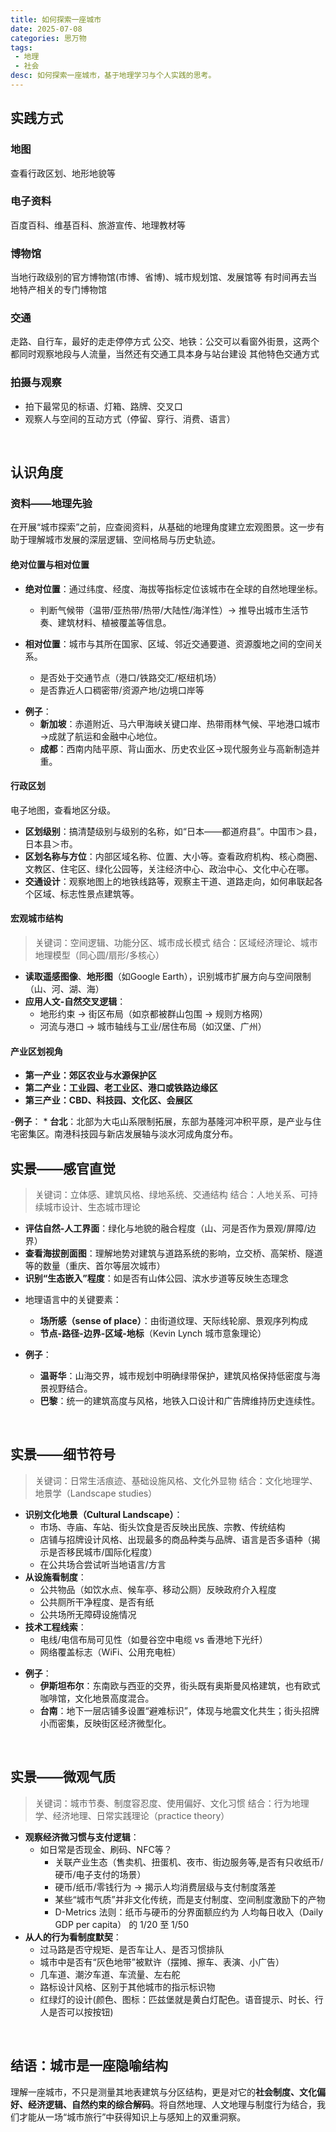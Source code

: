 ```yaml
---
title: 如何探索一座城市
date: 2025-07-08
categories: 思万物
tags:
 - 地理
 - 社会
desc: 如何探索一座城市，基于地理学习与个人实践的思考。
---
```


## 实践方式

### 地图
查看行政区划、地形地貌等


### 电子资料
百度百科、维基百科、旅游宣传、地理教材等

### 博物馆
当地行政级别的官方博物馆(市博、省博)、城市规划馆、发展馆等
有时间再去当地特产相关的专门博物馆

### 交通
走路、自行车，最好的走走停停方式
公交、地铁：公交可以看窗外街景，这两个都同时观察地段与人流量，当然还有交通工具本身与站台建设
其他特色交通方式

### 拍摄与观察
* 拍下最常见的标语、灯箱、路牌、交叉口
* 观察人与空间的互动方式（停留、穿行、消费、语言）

<br>




## 认识角度

### 资料——地理先验

在开展“城市探索”之前，应查阅资料，从基础的地理角度建立宏观图景。这一步有助于理解城市发展的深层逻辑、空间格局与历史轨迹。

#### 绝对位置与相对位置

* **绝对位置**：通过纬度、经度、海拔等指标定位该城市在全球的自然地理坐标。
  * 判断气候带（温带/亚热带/热带/大陆性/海洋性）→ 推导出城市生活节奏、建筑材料、植被覆盖等信息。

* **相对位置**：城市与其所在国家、区域、邻近交通要道、资源腹地之间的空间关系。
  * 是否处于交通节点（港口/铁路交汇/枢纽机场）
  * 是否靠近人口稠密带/资源产地/边境口岸等

-  **例子**：
    * **新加坡**：赤道附近、马六甲海峡关键口岸、热带雨林气候、平地港口城市→成就了航运和金融中心地位。
    * **成都**：西南内陆平原、背山面水、历史农业区→现代服务业与高新制造并重。


#### 行政区划

电子地图，查看地区分级。
* **区划级别**：搞清楚级别与级别的名称，如“日本——都道府县”。中国市＞县，日本县＞市。
* **区划名称与方位**：内部区域名称、位置、大小等。查看政府机构、核心商圈、文教区、住宅区、绿化公园等，关注经济中心、政治中心、文化中心在哪。
* **交通设计**：观察地图上的地铁线路等，观察主干道、道路走向，如何串联起各个区域、标志性景点建筑等。


#### 宏观城市结构

> 关键词：空间逻辑、功能分区、城市成长模式
> 结合：区域经济理论、城市地理模型（同心圆/扇形/多核心）

* **读取遥感图像**、**地形图**（如Google Earth），识别城市扩展方向与空间限制（山、河、湖、海）
* **应用人文-自然交叉逻辑**：
  * 地形约束 → 街区布局（如京都被群山包围 → 规则方格网）
  * 河流与港口 → 城市轴线与工业/居住布局（如汉堡、广州）

#### 产业区划视角
* **第一产业：郊区农业与水源保护区**
* **第二产业：工业园、老工业区、港口或铁路边缘区**
* **第三产业：CBD、科技园、文化区、会展区**


-**例子**：
    * **台北**：北部为大屯山系限制拓展，东部为基隆河冲积平原，是产业与住宅密集区。南港科技园与新店发展轴与淡水河成角度分布。


## 实景——感官直觉

> 关键词：立体感、建筑风格、绿地系统、交通结构
> 结合：人地关系、可持续城市设计、生态城市理论



* **评估自然-人工界面**：绿化与地貌的融合程度（山、河是否作为景观/屏障/边界）
* **查看海拔剖面图**：理解地势对建筑与道路系统的影响，立交桥、高架桥、隧道等的数量（重庆、首尔等层次城市）
* **识别“生态嵌入”程度**：如是否有山体公园、滨水步道等反映生态理念

- 地理语言中的关键要素：
    * **场所感（sense of place）**：由街道纹理、天际线轮廓、景观序列构成
    * **节点-路径-边界-区域-地标**（Kevin Lynch 城市意象理论）

- **例子**：
    * **温哥华**：山海交界，城市规划中明确绿带保护，建筑风格保持低密度与海景视野结合。  
    * **巴黎**：统一的建筑高度与风格，地铁入口设计和广告牌维持历史连续性。

<br>

## 实景——细节符号

> 关键词：日常生活痕迹、基础设施风格、文化外显物
> 结合：文化地理学、地景学（Landscape studies）


* **识别文化地景（Cultural Landscape）**：
  * 市场、寺庙、车站、街头饮食是否反映出民族、宗教、传统结构
  * 店铺与招牌设计风格、出现最多的商品种类与品牌、语言是否多语种（揭示是否移民城市/国际化程度）
  * 在公共场合尝试听当地语言/方言
* **从设施看制度**：
  * 公共物品（如饮水点、候车亭、移动公厕）反映政府介入程度
  * 公共厕所干净程度、是否有纸
  * 公共场所无障碍设施情况
* **技术工程线索**：
  * 电线/电信布局可见性（如曼谷空中电缆 vs 香港地下光纤）
  * 网络覆盖标志（WiFi、公用充电桩）

- **例子**：
    * **伊斯坦布尔**：东南欧与西亚的交界，街头既有奥斯曼风格建筑，也有欧式咖啡馆，文化地景高度混合。
    * **台南**：地下一层店铺多设置“避难标识”，体现与地震文化共生；街头招牌小而密集，反映街区经济微型化。

<br>

## 实景——微观气质

> 关键词：城市节奏、制度容忍度、使用偏好、文化习惯
> 结合：行为地理学、经济地理、日常实践理论（practice theory）



* **观察经济微习惯与支付逻辑**：
  * 如日常是否现金、刷码、NFC等？
    * 关联产业生态（售卖机、扭蛋机、夜市、街边服务等,是否有只收纸币/硬币/电子支付的场景）
    * 硬币/纸币/零钱行为 → 揭示人均消费层级与支付制度落差
    * 某些“城市气质”并非文化传统，而是支付制度、空间制度激励下的产物
    * D-Metrics 法则：纸币与硬币的分界面额应约为 人均每日收入（Daily GDP per capita） 的 1/20 至 1/50
* **从人的行为看制度默契**：
  * 过马路是否守规矩、是否车让人、是否习惯排队
  * 城市中是否有“灰色地带”被默许（摆摊、擦车、表演、小广告）
  * 几车道、潮汐车道、车流量、左右舵
  * 路标设计风格、区别于其他城市的指示标识物
  * 红绿灯的设计(颜色、图标：匹兹堡就是黄白灯配色。语音提示、时长、行人是否可以按按钮)


<br>

## 结语：城市是一座隐喻结构

理解一座城市，不只是测量其地表建筑与分区结构，更是对它的**社会制度、文化偏好、经济逻辑、自然约束的综合解码**。将自然地理、人文地理与制度行为结合，我们才能从一场“城市旅行”中获得知识上与感知上的双重洞察。

